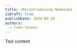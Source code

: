 ```yaml
---
title: (Re)introducing Namesake
isDraft: true
publishDate: 2024-06-28
authors:
  - luke-lennon
---
```


Test content
